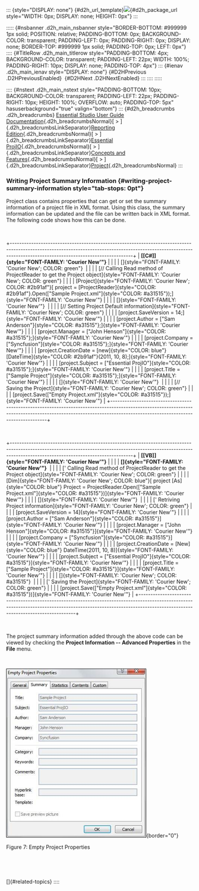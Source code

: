::: {style="DISPLAY: none"}
[](ms-xhelp:///?Id=d2h_url_template){#d2h_url_template}![](!package_url!){#d2h_package_url style="WIDTH: 0px; DISPLAY: none; HEIGHT: 0px"}
:::

::::: {#nsbanner .d2h_main_nsbanner style="BORDER-BOTTOM: #999999 1px solid; POSITION: relative; PADDING-BOTTOM: 0px; BACKGROUND-COLOR: transparent; PADDING-LEFT: 0px; PADDING-RIGHT: 0px; DISPLAY: none; BORDER-TOP: #999999 1px solid; PADDING-TOP: 0px; LEFT: 0px"}
:::: {#TitleRow .d2h_main_titlerow style="PADDING-BOTTOM: 4px; BACKGROUND-COLOR: transparent; PADDING-LEFT: 22px; WIDTH: 100%; PADDING-RIGHT: 10px; DISPLAY: none; PADDING-TOP: 4px"}
::: {#ienav .d2h_main_ienav style="DISPLAY: none"}
[](ms-xhelp:///?Id=e30b6405-20d9-4c04-b877-bd702bda79a2){#D2HPrevious .D2HPreviousEnabled}  [](ms-xhelp:///?Id=ce1fc550-ea51-4e91-8750-82232eef3e1a){#D2HNext .D2HNextEnabled}
:::
::::
:::::

:::: {#nstext .d2h_main_nstext style="PADDING-BOTTOM: 10px; BACKGROUND-COLOR: transparent; PADDING-LEFT: 22px; PADDING-RIGHT: 10px; HEIGHT: 100%; OVERFLOW: auto; PADDING-TOP: 5px" hasuserbackground="true" valign="bottom"}
::: {#d2h_breadcrumbs .d2h_breadcrumbs}
[Essential Studio User Guide Documentation](ms-xhelp:///?Id=12457748-09e3-4d74-a240-8e049cedf030){.d2h_breadcrumbsNormal}[ \> ]{.d2h_breadcrumbsLinkSeparator}[Reporting Edition](ms-xhelp:///?Id=027aa5b6-6676-4f93-ad23-c20e8c45792e){.d2h_breadcrumbsNormal}[ \> ]{.d2h_breadcrumbsLinkSeparator}[Essential ProjIO](ms-xhelp:///?Id=b95f675f-3e97-4b4b-93b9-e4daba965feb){.d2h_breadcrumbsNormal}[ \> ]{.d2h_breadcrumbsLinkSeparator}[Concepts and Features](ms-xhelp:///?Id=00cd1b25-14ca-4e2b-a23d-b4c6df7344ee){.d2h_breadcrumbsNormal}[ \> ]{.d2h_breadcrumbsLinkSeparator}[Project](ms-xhelp:///?Id=ad0373cb-4cc2-4184-9767-bcb479cabdaf){.d2h_breadcrumbsNormal}
:::

### Writing Project Summary Information {#writing-project-summary-information style="tab-stops: 0pt"}

Project class contains properties that can get or set the summary information of a project file in XML format. Using this class, the summary information can be updated and the file can be written back in XML format. The following code shows how this can be done.

 

+---------------------------------------------------------------------------------------------------------------------------------------------------------------------------------------------------------------+
| **[\[C#\]]{style="FONT-FAMILY: 'Courier New'"}**                                                                                                                                                              |
|                                                                                                                                                                                                               |
| []{style="FONT-FAMILY: 'Courier New'; COLOR: green"}                                                                                                                                                          |
|                                                                                                                                                                                                               |
| [// Calling Read method of ProjectReader to get the Project object]{style="FONT-FAMILY: 'Courier New'; COLOR: green"}                                                                                         |
|                                                                                                                                                                                                               |
| [Project]{style="FONT-FAMILY: 'Courier New'; COLOR: #2b91af"}[ project = [ProjectReader]{style="COLOR: #2b91af"}.Open([\"Sample Project.xml\"]{style="COLOR: #a31515"});]{style="FONT-FAMILY: 'Courier New'"} |
|                                                                                                                                                                                                               |
| []{style="FONT-FAMILY: 'Courier New'"}                                                                                                                                                                        |
|                                                                                                                                                                                                               |
| [// Setting Project Default information]{style="FONT-FAMILY: 'Courier New'; COLOR: green"}                                                                                                                    |
|                                                                                                                                                                                                               |
| [project.SaveVersion = 14;]{style="FONT-FAMILY: 'Courier New'"}                                                                                                                                               |
|                                                                                                                                                                                                               |
| [project.Author = [\"Sam Anderson\"]{style="COLOR: #a31515"};]{style="FONT-FAMILY: 'Courier New'"}                                                                                                            |
|                                                                                                                                                                                                               |
| [project.Manager = [\"John Henson\"]{style="COLOR: #a31515"};]{style="FONT-FAMILY: 'Courier New'"}                                                                                                            |
|                                                                                                                                                                                                               |
| [project.Company = [\"Syncfusion\"]{style="COLOR: #a31515"};]{style="FONT-FAMILY: 'Courier New'"}                                                                                                             |
|                                                                                                                                                                                                               |
| [project.CreationDate = [new]{style="COLOR: blue"} [DateTime]{style="COLOR: #2b91af"}(2011, 10, 8);]{style="FONT-FAMILY: 'Courier New'"}                                                                      |
|                                                                                                                                                                                                               |
| [project.Subject = [\"Essential ProjIO\"]{style="COLOR: #a31515"};]{style="FONT-FAMILY: 'Courier New'"}                                                                                                       |
|                                                                                                                                                                                                               |
| [project.Title = [\"Sample Project\"]{style="COLOR: #a31515"};]{style="FONT-FAMILY: 'Courier New'"}                                                                                                           |
|                                                                                                                                                                                                               |
| []{style="FONT-FAMILY: 'Courier New'"}                                                                                                                                                                        |
|                                                                                                                                                                                                               |
| [// Saving the Project]{style="FONT-FAMILY: 'Courier New'; COLOR: green"}                                                                                                                                     |
|                                                                                                                                                                                                               |
| [project.Save([\"Empty Project.xml\"]{style="COLOR: #a31515"});]{style="FONT-FAMILY: 'Courier New'"}                                                                                                          |
+---------------------------------------------------------------------------------------------------------------------------------------------------------------------------------------------------------------+

 

+---------------------------------------------------------------------------------------------------------------------------------------------------------------------------------------------------------------+
| **[\[VB\]]{style="FONT-FAMILY: 'Courier New'"}**                                                                                                                                                              |
|                                                                                                                                                                                                               |
| **[]{style="FONT-FAMILY: 'Courier New'"}**                                                                                                                                                                    |
|                                                                                                                                                                                                               |
| [\' Calling Read method of ProjectReader to get the Project object]{style="FONT-FAMILY: 'Courier New'; COLOR: green"}                                                                                         |
|                                                                                                                                                                                                               |
| [Dim]{style="FONT-FAMILY: 'Courier New'; COLOR: blue"}[ project [As]{style="COLOR: blue"} Project = ProjectReader.Open([\"Sample Project.xml\"]{style="COLOR: #a31515"})]{style="FONT-FAMILY: 'Courier New'"} |
|                                                                                                                                                                                                               |
| []{style="FONT-FAMILY: 'Courier New'"}                                                                                                                                                                        |
|                                                                                                                                                                                                               |
| [\' Retriving Project information]{style="FONT-FAMILY: 'Courier New'; COLOR: green"}                                                                                                                          |
|                                                                                                                                                                                                               |
| [project.SaveVersion = 14]{style="FONT-FAMILY: 'Courier New'"}                                                                                                                                                |
|                                                                                                                                                                                                               |
| [project.Author = [\"Sam Anderson\"]{style="COLOR: #a31515"}]{style="FONT-FAMILY: 'Courier New'"}                                                                                                             |
|                                                                                                                                                                                                               |
| [project.Manager = [\"John Henson\"]{style="COLOR: #a31515"}]{style="FONT-FAMILY: 'Courier New'"}                                                                                                             |
|                                                                                                                                                                                                               |
| [project.Company = [\"Syncfusion\"]{style="COLOR: #a31515"}]{style="FONT-FAMILY: 'Courier New'"}                                                                                                              |
|                                                                                                                                                                                                               |
| [project.CreationDate = [New]{style="COLOR: blue"} DateTime(2011, 10, 8)]{style="FONT-FAMILY: 'Courier New'"}                                                                                                 |
|                                                                                                                                                                                                               |
| [project.Subject = [\"Essential ProjIO\"]{style="COLOR: #a31515"}]{style="FONT-FAMILY: 'Courier New'"}                                                                                                        |
|                                                                                                                                                                                                               |
| [project.Title = [\"Sample Project\"]{style="COLOR: #a31515"}]{style="FONT-FAMILY: 'Courier New'"}                                                                                                            |
|                                                                                                                                                                                                               |
| []{style="FONT-FAMILY: 'Courier New'; COLOR: #a31515"}                                                                                                                                                        |
|                                                                                                                                                                                                               |
| [\' Saving the Project]{style="FONT-FAMILY: 'Courier New'; COLOR: green"}                                                                                                                                     |
|                                                                                                                                                                                                               |
| [project.Save([\"Empty Project.xml\"]{style="COLOR: #a31515"})]{style="FONT-FAMILY: 'Courier New'"}                                                                                                           |
+---------------------------------------------------------------------------------------------------------------------------------------------------------------------------------------------------------------+

 

The project summary information added through the above code can be viewed by checking the **Project Information -- Advanced Properties** in the **File** menu.

 

![](ImagesExt/image23_8.jpg){border="0"}

Figure 7: Empty Project Properties

 

 

[]{#related-topics}
::::
